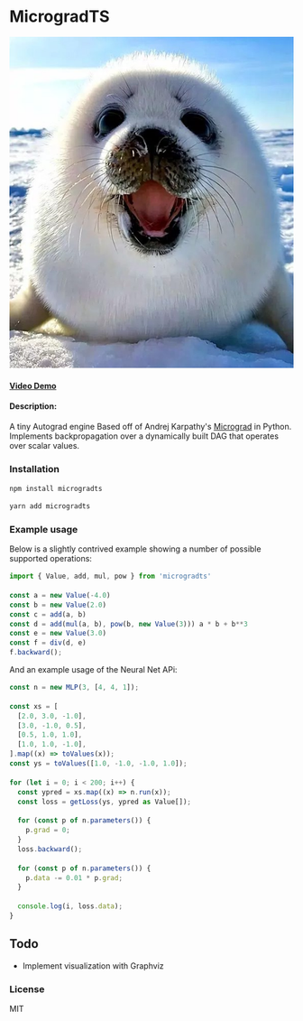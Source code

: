 
# MicrogradTS

![seal](seal.jpg)

#### [Video Demo](https://www.youtube.com/watch?v=0y3ZgxFiV9k)

#### Description:
A tiny Autograd engine Based off of Andrej Karpathy's [Micrograd](https://github.com/karpathy/micrograd/tree/master) in Python. Implements backpropagation over a dynamically built DAG that operates over scalar values.

### Installation

```bash
npm install microgradts
```
```bash
yarn add microgradts
```

### Example usage

Below is a slightly contrived example showing a number of possible supported operations:

```typescript
import { Value, add, mul, pow } from 'microgradts'

const a = new Value(-4.0)
const b = new Value(2.0)
const c = add(a, b)
const d = add(mul(a, b), pow(b, new Value(3))) a * b + b**3
const e = new Value(3.0)
const f = div(d, e)
f.backward();
```

And an example usage of the Neural Net APi:

```typescript
const n = new MLP(3, [4, 4, 1]);

const xs = [
  [2.0, 3.0, -1.0],
  [3.0, -1.0, 0.5],
  [0.5, 1.0, 1.0],
  [1.0, 1.0, -1.0],
].map((x) => toValues(x));
const ys = toValues([1.0, -1.0, -1.0, 1.0]);

for (let i = 0; i < 200; i++) {
  const ypred = xs.map((x) => n.run(x));
  const loss = getLoss(ys, ypred as Value[]);

  for (const p of n.parameters()) {
    p.grad = 0;
  }
  loss.backward();

  for (const p of n.parameters()) {
    p.data -= 0.01 * p.grad;
  }

  console.log(i, loss.data);
}
```

## Todo
- Implement visualization with Graphviz

### License

MIT